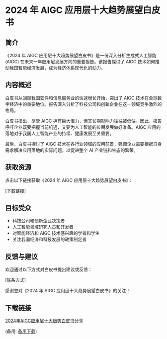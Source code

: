  # 2024 年 AIGC 应用层十大趋势展望白皮书

 ## 简介

 《2024 年 AIGC 应用层十大趋势展望白皮书》是一份深入分析生成式人工智能 (AIGC) 在未来一年应用层发展方向的重要报告。该报告探讨了 AIGC 技术如何推动我国智能经济发展，成为经济体系现代化的动力。

 ## 内容概述

 白皮书从回顾我国软件和信息服务业的快速增长开始，突出了 AIGC 技术在全球数字经济中的重要地位。报告深入分析了科技公司和创新企业在这一领域竞争激烈的格局。

 白皮书指出，尽管 AIGC 拥有巨大潜力，但其长期影响力往往被低估。因此，报告呼吁企业既要把握当前机遇，又要为人工智能的长期发展做好准备。AIGC 应用的落地对于我国人工智能产业的持续、健康发展至关重要。

 最后，白皮书探讨了 AIGC 技术在各行业领域的应用前景，强调企业需要根据自身需求解决应用落地的实际问题，以促进整个 AI 产业链和生态的繁荣。

 ## 获取资源

 点击以下链接获取《2024 年 AIGC 应用层十大趋势展望白皮书》：

 [下载链接]

 ## 目标受众

 - 科技公司和创新企业决策者
 - 人工智能领域研究人员和开发者
 - 对智能经济和 AIGC 技术感兴趣的学者和学生
 - 关注我国经济和科技发展的政策制定者

 ## 反馈与建议

 欢迎通过以下方式对白皮书提出建议或反馈：

 [联系方式]

 感谢您对《2024 年 AIGC 应用层十大趋势展望白皮书》的关注！

 ## 下载链接
 [2024年AIGC应用层十大趋势白皮书分享](https://pan.quark.cn/s/0a3f040a7f52) 

 (备用: [备用下载](https://pan.baidu.com/s/1YIT-Y0potcmjerUhZscZfg?pwd=1234))
